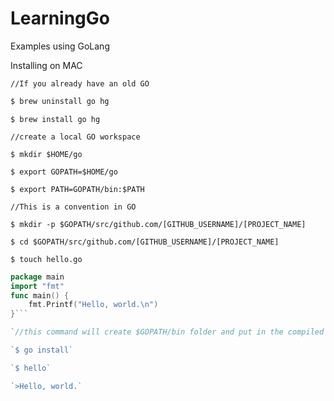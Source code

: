 # LearningGo
Examples using GoLang

Installing on MAC

`//If you already have an old GO`

```sh 
$ brew uninstall go hg
```

`$ brew install go hg`

`//create a local GO workspace`

`$ mkdir $HOME/go`

`$ export GOPATH=$HOME/go`

`$ export PATH=GOPATH/bin:$PATH`

`//This is a convention in GO`

`$ mkdir -p $GOPATH/src/github.com/[GITHUB_USERNAME]/[PROJECT_NAME]`


`$ cd $GOPATH/src/github.com/[GITHUB_USERNAME]/[PROJECT_NAME]`

`$ touch hello.go`

```go
package main
import "fmt"
func main() {
    fmt.Printf("Hello, world.\n")
}```

`//this command will create $GOPATH/bin folder and put in the compiled "hello"`

`$ go install`

`$ hello`

`>Hello, world.`
